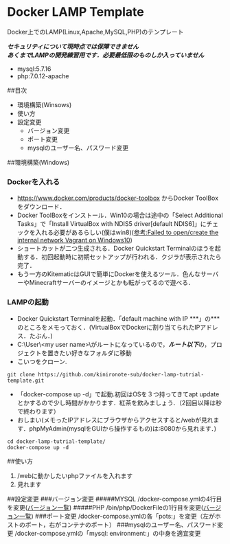 Docker LAMP Template
==
Docker上でのLAMP(Linux,Apache,MySQL,PHP)のテンプレート

***セキュリティについて現時点では保障できません***  
***あくまでLAMPの開発練習用です．必要最低限のものしか入っていません***

- mysql:5.7.16
- php:7.0.12-apache

##目次
- 環境構築(Winsows)
- 使い方
- 設定変更
    - バージョン変更
    - ポート変更
    - mysqlのユーザー名、パスワード変更
    
##環境構築(Windows)

### Dockerを入れる
- https://www.docker.com/products/docker-toolbox からDocker ToolBoxをダウンロード．
- Docker ToolBoxをインストール．Win10の場合は途中の「Select Additional Tasks」で「Install VirtualBox with NDIS5 driver[default NDIS6]」にチェックを入れる必要があるらしい(僕はwin8)([参考:Failed to open/create the internal network Vagrant on Windows10](http://stackoverflow.com/questions/33725779/failed-to-open-create-the-internal-network-vagrant-on-windows10))
- ショートカットが二つ生成される．Docker Quickstart Terminalのほうを起動する．初回起動時に初期セットアップが行われる．クジラが表示されたら完了．
- もう一方のKitematicはGUIで簡単にDockerを使えるツール．色んなサーバーやMinecraftサーバーのイメージとかも転がってるので遊べる．

### LAMPの起動
- Docker Quickstart Terminalを起動．「default machine with IP \*\*\*」の\*\*\*のところをメモっておく．(VirtualBoxでDockerに割り当てられたIPアドレス．たぶん．)
- C:\User\\\<my user name>\がルートになっているので，***ルート以下***の，プロジェクトを置きたい好きなフォルダに移動
- こいつをクローン.
```
git clone https://github.com/kinironote-sub/docker-lamp-tutrial-template.git
```
- 「docker-compose up -d」で起動.初回はOSを３つ持ってきてapt updateとかするので少し時間がかかります．紅茶を飲みましょう．（2回目以降は秒で終わります）
- おしまい(メモったIPアドレスにブラウザからアクセスすると/webが見れます．phpMyAdmin(mysqlをGUIから操作するもの)は:8080から見れます．)
```
cd docker-lamp-tutrial-template/
docker-compose up -d
```

##使い方
1. /webに動かしたいphpファイルを入れます
1. 見れます

##設定変更
###バージョン変更
#####MYSQL
/docker-compose.ymlの4行目を変更([バージョン一覧](https://hub.docker.com/_/mysql/))
#####PHP
/bin/php/DockerFileの1行目を変更([バージョン一覧](https://hub.docker.com/_/php/))
###ポート変更
/docker-compose.ymlの各「pots:」を変更（左がホストのポート，右がコンテナのポート）
###mysqlのユーザー名、パスワード変更
/docker-compose.ymlの「mysql: environment:」の中身を適宜変更
